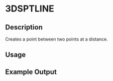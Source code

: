 # 3DSPTLINE

## Description

Creates a point between two points at a distance.

## Usage

## Example Output
```
```
